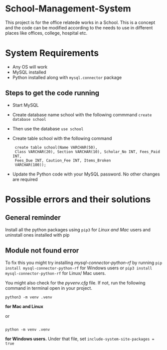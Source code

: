 # School-Management-System

This project is for the office relatede works in a School. This is a concept and the code can be modified according to the needs to use in different places like offices, college, hospital etc.

# System Requirements

- Any OS will work
- MySQL installed
- Python installed along with `mysql.connector` package

## Steps to get the code running

- Start MySQL
- Create database name school with the following commmand
  `create database school`
- Then use the database
  `use school`
- Create table school with the following command

  ```
   create table school(Name VARCHAR(50),
   Class VARCHAR(20), Section VARCHAR(10), Scholar_No INT, Fees_Paid INT,
   Fees_Due INT, Caution_Fee INT, Items_Broken
   VARCHAR(100));

  ```

- Update the Python code with your MySQL password. No other changes are required

# Possible errors and their solutions

## General reminder

Install all the python packages using `pip3` for _Linux and Mac_ users and uninstall ones installed with pip

## Module not found error

To fix this you might try installing _mysql-connector-python-rf_ by running
`pip install mysql-connector-python-rf` for Windows users or `pip3 install mysql-connector-python-rf` for Linux/ Mac users.

You might also check for the _pyvenv.cfg_ file. If not, run the following command in terminal open in your project.

```
python3 -m venv .venv

```

**for Mac and Linux**

or

```

python -m venv .venv

```

**for Windows users.**
Under that file, set `include-system-site-packages = true`
